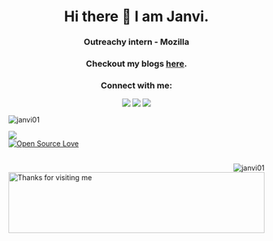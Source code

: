 <h1 align="center"> Hi there 👋 I am Janvi.</h1>
<h3 align="center"> Outreachy intern - <b>Mozilla</b></h3>
<h3 align="center"> Checkout my blogs <a href="https://janvi01.hashnode.dev/">here</a>. </h3>
<h3 align="center">Connect with me:</h3>
<p align="center">
<a href="https://twitter.com/janvibajo01" target="blank"><img src="https://img.icons8.com/color/48/000000/twitter--v1.png"/></a>
<a href="mailto:janvibajo1@gmail.com" target="blank"><img src="https://img.icons8.com/color/48/000000/gmail-new.png"/></a>
<a href="https://www.linkedin.com/in/janvi01/" target="blank"><img src="https://img.icons8.com/color/48/000000/linkedin-circled--v1.png"/></a>
</p>


<!--
**janvi01/janvi01** is a ✨ _special_ ✨ repository because its `README.md` (this file) appears on your GitHub profile.

Here are some ideas to get you started:

- 🔭 I’m currently working on ...
- 🌱 I’m currently learning ...
- 👯 I’m looking to collaborate on ...
- 🤔 I’m looking for help with ...
- 💬 Ask me about ...
- 📫 How to reach me: ...
- 😄 Pronouns: ...
- ⚡ Fun fact: ...
-->
 
  <img align="left" src="https://github-readme-stats.vercel.app/api/top-langs/?username=janvi01&theme=radical&layout=compact" alt="janvi01" />
  <br/>
  
  ![](https://komarev.com/ghpvc/?username=janvi01&style=for-the-badge)
  <br/>
  [![Open Source Love](https://badges.frapsoft.com/os/v2/open-source.svg?v=103)](https://github.com/janvi01)
  
  <br/>
  
  <img align="right" src="https://github-readme-stats.vercel.app/api?username=janvi01&theme=radical&show_icons=true" alt="janvi01" />
  
  <img height="120" alt="Thanks for visiting me" width="100%" src="https://raw.githubusercontent.com/BrunnerLivio/brunnerlivio/master/images/marquee.svg" />
